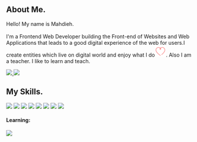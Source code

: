 


## About Me. 

<p style=" " >Hello! My name is Mahdieh. 
<br /><br /> I'm a Frontend Web Developer building the Front-end of Websites and Web Applications that leads to a good digital
experience of the web for users.I create entities which live on
digital world and enjoy what I do<img width=30 src="https://github.com/m-honarzade/m-honarzade/blob/main/images/icons8-heart-64.png?raw=true"/>. Also I am a teacher. I like to learn and teach.</p>

<a  title="Download Resume" href='https://github.com/m-honarzade/m-honarzade/blob/main/resume/MahdiehHonarzadehResume-v2.pdf' target="_blank" rel="noreferrer" >
<img src="https://custom-icon-badges.demolab.com/badge/-Download CV-01796f?style=for-the-badge&logo=download&logoColor=white"/>
</a> 
<a  title="Download Resume" href='https://mahdieh-portfolio.netlify.app/' target="_blank" rel="noreferrer" >
<img src="https://custom-icon-badges.demolab.com/badge/-My Portfolio-2d2e2d?style=for-the-badge&logo=heart&logoColor=DB7093"/>
</a>

## My Skills. 

<img src="https://custom-icon-badges.demolab.com/badge/Html-F5F5DC.svg?logo=html" height=25/>  <img src="https://custom-icon-badges.demolab.com/badge/Css-00BFFF.svg?logo=css" height=25/> <img src="https://custom-icon-badges.demolab.com/badge/JavaScript-white.svg?logo=js" height=25/>  <img src="https://custom-icon-badges.demolab.com/badge/Redux-008080.svg?logo=redux" height=25/> <img src="https://custom-icon-badges.demolab.com/badge/React%20js-FFD700.svg?logo=react" height=25/>
<img src="https://custom-icon-badges.demolab.com/badge/Tailwind-F08080.svg?logo=tailwind" height=25/> <img src="https://custom-icon-badges.demolab.com/badge/Git-purple.svg?logo=git-branch" height=25/> <img src="https://custom-icon-badges.demolab.com/badge/Github-696969.svg?logo=github" height=25/> 

#### Learning:
<img src="https://custom-icon-badges.demolab.com/badge/TypeScript-FAFAD2.svg?logo=typescript" height=25/>





